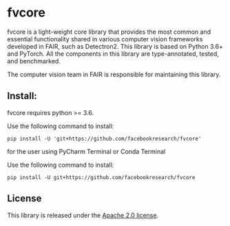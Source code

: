 # fvcore

fvcore is a light-weight core library that provides the most common and essential
functionality shared in various computer vision frameworks developed in FAIR,
such as Detectron2. This library is based on Python 3.6+ and PyTorch. All the components
in this library are type-annotated, tested, and benchmarked.

The computer vision team in FAIR is responsible for maintaining this library.

## Install:

fvcore requires python >= 3.6.

Use the following command to install:
```
pip install -U 'git+https://github.com/facebookresearch/fvcore'
```

for the user using PyCharm Terminal or Conda Terminal

Use the following command to install:
```
pip install -U git+https://github.com/facebookresearch/fvcore
```
## License

This library is released under the [Apache 2.0 license](https://github.com/facebookresearch/fvcore/blob/master/LICENSE).
